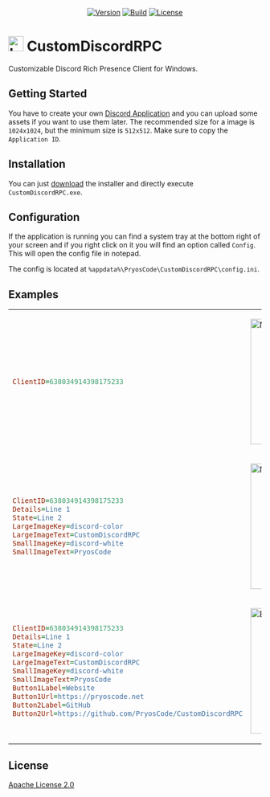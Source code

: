 <p align="center">
    <a href="https://github.com/PryosCode/CustomDiscordRPC/tags"><img alt="Version" src="https://img.shields.io/github/v/release/PryosCode/CustomDiscordRPC?label=Version"></a>
    <a href="https://github.com/PryosCode/CustomDiscordRPC/actions/workflows/build.yml"><img src="https://github.com/PryosCode/CustomDiscordRPC/actions/workflows/build.yml/badge.svg" alt="Build"></a>
    <a href="https://github.com/PryosCode/CustomDiscordRPC/blob/master/LICENSE"><img src="https://img.shields.io/github/license/PryosCode/CustomDiscordRPC?label=License" alt="License"></a>
</p>

<h1><a href="https://github.com/PryosCode/CustomDiscordRPC/blob/master/assets/logo.png"><img width="30px" height="auto" alt="Logo" src="https://github.com/PryosCode/CustomDiscordRPC/raw/master/assets/logo.png"></a> CustomDiscordRPC</h1>

Customizable Discord Rich Presence Client for Windows.

## Getting Started

You have to create your own [Discord Application](https://discord.com/developers/applications) and you can upload some assets if you want to use them later. The recommended size for a image is `1024x1024`, but the minimum size is `512x512`. Make sure to copy the `Application ID`.

## Installation

You can just [download](https://github.com/PryosCode/CustomDiscordRPC/releases) the installer and directly execute `CustomDiscordRPC.exe`.

## Configuration 

If the application is running you can find a system tray at the bottom right of your screen and if you right click on it you will find an option called `Config`. This will open the config file in notepad.

The config is located at `%appdata%\PryosCode\CustomDiscordRPC\config.ini`.

## Examples

<table><tr><td>

```ini
ClientID=638034914398175233
```

</td><td>

<a href="https://github.com/PryosCode/CustomDiscordRPC/blob/master/assets/minimal.png"><img width="250px" alt="Minimal" src="https://github.com/PryosCode/CustomDiscordRPC/raw/master/assets/minimal.png"></a>

</td></tr><tr><td>

```ini
ClientID=638034914398175233
Details=Line 1
State=Line 2
LargeImageKey=discord-color
LargeImageText=CustomDiscordRPC
SmallImageKey=discord-white
SmallImageText=PryosCode
```

</td><td>

<a href="https://github.com/PryosCode/CustomDiscordRPC/blob/master/assets/normal.png"><img width="250px" alt="Normal" src="https://github.com/PryosCode/CustomDiscordRPC/raw/master/assets/normal.png"></a>

</td></tr><tr><td>

```ini
ClientID=638034914398175233
Details=Line 1
State=Line 2
LargeImageKey=discord-color
LargeImageText=CustomDiscordRPC
SmallImageKey=discord-white
SmallImageText=PryosCode
Button1Label=Website
Button1Url=https://pryoscode.net
Button2Label=GitHub
Button2Url=https://github.com/PryosCode/CustomDiscordRPC
```

</td><td>

<a href="https://github.com/PryosCode/CustomDiscordRPC/blob/master/assets/extended.png"><img width="250px" alt="Extended" src="https://github.com/PryosCode/CustomDiscordRPC/raw/master/assets/extended.png"></a>

</td></tr></table>

## License

[Apache License 2.0](https://github.com/PryosCode/CustomDiscordRPC/blob/master/LICENSE)